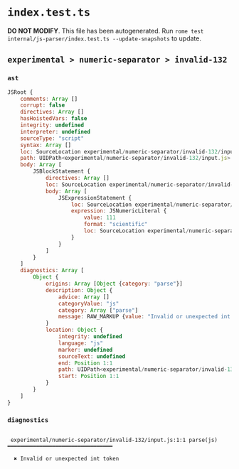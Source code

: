 # `index.test.ts`

**DO NOT MODIFY**. This file has been autogenerated. Run `rome test internal/js-parser/index.test.ts --update-snapshots` to update.

## `experimental > numeric-separator > invalid-132`

### `ast`

```javascript
JSRoot {
	comments: Array []
	corrupt: false
	directives: Array []
	hasHoistedVars: false
	integrity: undefined
	interpreter: undefined
	sourceType: "script"
	syntax: Array []
	loc: SourceLocation experimental/numeric-separator/invalid-132/input.js 1:0-2:0
	path: UIDPath<experimental/numeric-separator/invalid-132/input.js>
	body: Array [
		JSBlockStatement {
			directives: Array []
			loc: SourceLocation experimental/numeric-separator/invalid-132/input.js 1:0-1:10
			body: Array [
				JSExpressionStatement {
					loc: SourceLocation experimental/numeric-separator/invalid-132/input.js 1:1-1:9
					expression: JSNumericLiteral {
						value: 111
						format: "scientific"
						loc: SourceLocation experimental/numeric-separator/invalid-132/input.js 1:1-1:9
					}
				}
			]
		}
	]
	diagnostics: Array [
		Object {
			origins: Array [Object {category: "parse"}]
			description: Object {
				advice: Array []
				categoryValue: "js"
				category: Array ["parse"]
				message: RAW_MARKUP {value: "Invalid or unexpected int token"}
			}
			location: Object {
				integrity: undefined
				language: "js"
				marker: undefined
				sourceText: undefined
				end: Position 1:1
				path: UIDPath<experimental/numeric-separator/invalid-132/input.js>
				start: Position 1:1
			}
		}
	]
}
```

### `diagnostics`

```

 experimental/numeric-separator/invalid-132/input.js:1:1 parse(js) ━━━━━━━━━━━━━━━━━━━━━━━━━━━━━━━━━

  ✖ Invalid or unexpected int token


```
